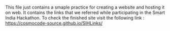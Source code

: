 This file just contains a smaple practice for creating a website and hosting it on web. It contains the links that we referred while participating in the Smart India Hackathon.
To check the finished site visit the following link : https://cosmocode-source.github.io/SIHLinks/
